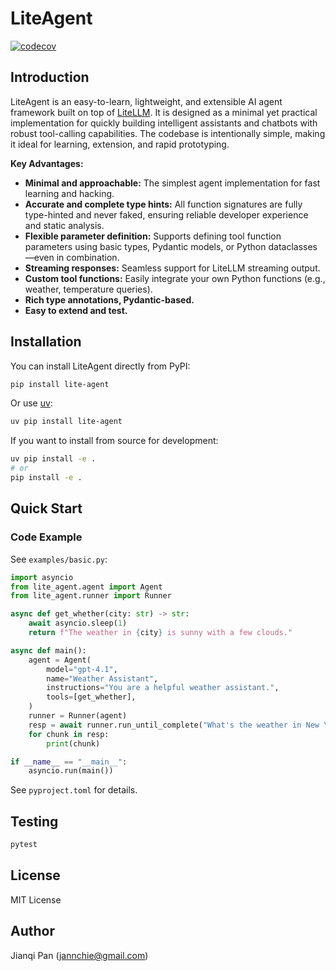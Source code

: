 # LiteAgent

[![codecov](https://codecov.io/gh/Jannchie/lite-agent/graph/badge.svg?token=SJW89Z1VAZ)](https://codecov.io/gh/Jannchie/lite-agent)

## Introduction

LiteAgent is an easy-to-learn, lightweight, and extensible AI agent framework built on top of [LiteLLM](https://github.com/BerriAI/litellm). It is designed as a minimal yet practical implementation for quickly building intelligent assistants and chatbots with robust tool-calling capabilities. The codebase is intentionally simple, making it ideal for learning, extension, and rapid prototyping.

**Key Advantages:**

- **Minimal and approachable:** The simplest agent implementation for fast learning and hacking.
- **Accurate and complete type hints:** All function signatures are fully type-hinted and never faked, ensuring reliable developer experience and static analysis.
- **Flexible parameter definition:** Supports defining tool function parameters using basic types, Pydantic models, or Python dataclasses—even in combination.
- **Streaming responses:** Seamless support for LiteLLM streaming output.
- **Custom tool functions:** Easily integrate your own Python functions (e.g., weather, temperature queries).
- **Rich type annotations, Pydantic-based.**
- **Easy to extend and test.**

## Installation

You can install LiteAgent directly from PyPI:

```bash
pip install lite-agent
```

Or use [uv](https://github.com/astral-sh/uv):

```bash
uv pip install lite-agent
```

If you want to install from source for development:

```bash
uv pip install -e .
# or
pip install -e .
```

## Quick Start

### Code Example

See `examples/basic.py`:

```python
import asyncio
from lite_agent.agent import Agent
from lite_agent.runner import Runner

async def get_whether(city: str) -> str:
    await asyncio.sleep(1)
    return f"The weather in {city} is sunny with a few clouds."

async def main():
    agent = Agent(
        model="gpt-4.1",
        name="Weather Assistant",
        instructions="You are a helpful weather assistant.",
        tools=[get_whether],
    )
    runner = Runner(agent)
    resp = await runner.run_until_complete("What's the weather in New York?")
    for chunk in resp:
        print(chunk)

if __name__ == "__main__":
    asyncio.run(main())
```

See `pyproject.toml` for details.

## Testing

```bash
pytest
```

## License

MIT License

## Author

Jianqi Pan ([jannchie@gmail.com](mailto:jannchie@gmail.com))
